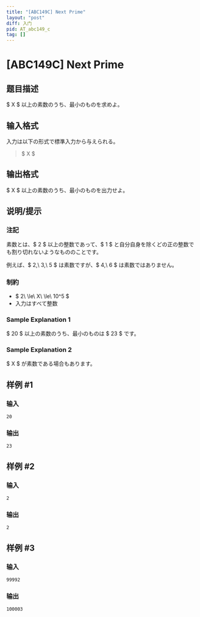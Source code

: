 ```yaml
---
title: "[ABC149C] Next Prime"
layout: "post"
diff: 入门
pid: AT_abc149_c
tag: []
---
```


# [ABC149C] Next Prime

## 题目描述

[problemUrl]: https://atcoder.jp/contests/abc149/tasks/abc149_c

$ X $ 以上の素数のうち、最小のものを求めよ。

## 输入格式

入力は以下の形式で標準入力から与えられる。

> $ X $

## 输出格式

$ X $ 以上の素数のうち、最小のものを出力せよ。

## 说明/提示

### 注記

素数とは、$ 2 $ 以上の整数であって、$ 1 $ と自分自身を除くどの正の整数でも割り切れないようなもののことです。

例えば、$ 2,\ 3,\ 5 $ は素数ですが、$ 4,\ 6 $ は素数ではありません。

### 制約

- $ 2\ \le\ X\ \le\ 10^5 $
- 入力はすべて整数

### Sample Explanation 1

$ 20 $ 以上の素数のうち、最小のものは $ 23 $ です。

### Sample Explanation 2

$ X $ が素数である場合もあります。

## 样例 #1

### 输入

```
20
```

### 输出

```
23
```

## 样例 #2

### 输入

```
2
```

### 输出

```
2
```

## 样例 #3

### 输入

```
99992
```

### 输出

```
100003
```

